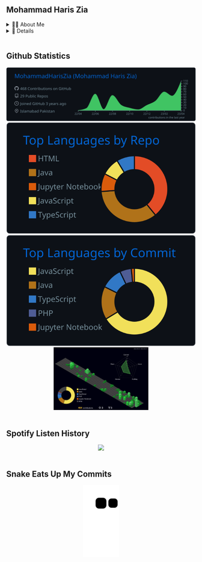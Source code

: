 ## Mohammad Haris Zia   
<details>
  <summary>😶‍🌫️ About Me</summary>     
    <div>
    <h2 align="center">😶‍🌫️ About Me</h2>
        <p>🔭 I’m currently working on <b>Typescript, Next JS</b></p>
        <p>🌱 I’m currently learning best practices of <b>Full Stack Development</b></p>
        <p>💬 Ask me about <b>Full Stack Product Developement, Machine learning and UX</b></p>
        <p>📄 Know about my experiences [https://drive.google.com/file/d/19lEMsAypkUBNhw0gAM24w0DKIapjyaaX/view?usp=sharing](https://drive.google.com/file/d/19lEMsAypkUBNhw0gAM24w0DKIapjyaaX/view?usp=sharing)</p>
        <p>⚡ Fun fact <b>I think I can do it all</b></p>
    </div>
 </details>

<details>
  <summary>🤖 Details</summary>     
<h3 align="left">Connect with me:</h3>
<p align="left">
<a href="https://codepen.io/mohammadhariszia" target="blank"><img align="center" src="https://raw.githubusercontent.com/rahuldkjain/github-profile-readme-generator/master/src/images/icons/Social/codepen.svg" alt="https://codepen.io/mohammadhariszia" height="30" width="40" /></a>
<a href="https://twitter.com/mohammadharisz2" target="blank"><img align="center" src="https://raw.githubusercontent.com/rahuldkjain/github-profile-readme-generator/master/src/images/icons/Social/twitter.svg" alt="mohammadharisz2" height="30" width="40" /></a>
<a href="https://www.linkedin.com/in/mohammad-haris-zia-9928831b2/" target="blank"><img align="center" src="https://raw.githubusercontent.com/rahuldkjain/github-profile-readme-generator/master/src/images/icons/Social/linked-in-alt.svg" alt="https://www.linkedin.com/in/mohammad-haris-zia-9928831b2/" height="30" width="40" /></a>
<a href="https://www.behance.net/muhammazia4" target="blank"><img align="center" src="https://raw.githubusercontent.com/rahuldkjain/github-profile-readme-generator/master/src/images/icons/Social/behance.svg" alt="https://www.behance.net/muhammazia4" height="30" width="40" /></a>
</p>

<h3 align="left">Languages and Tools:</h3>
<p align="left"> <a href="https://getbootstrap.com" target="_blank" rel="noreferrer"> <img src="https://raw.githubusercontent.com/devicons/devicon/master/icons/bootstrap/bootstrap-plain-wordmark.svg" alt="bootstrap" width="40" height="40"/> </a> <a href="https://www.w3schools.com/cpp/" target="_blank" rel="noreferrer"> <img src="https://raw.githubusercontent.com/devicons/devicon/master/icons/cplusplus/cplusplus-original.svg" alt="cplusplus" width="40" height="40"/> </a> <a href="https://www.w3schools.com/css/" target="_blank" rel="noreferrer"> <img src="https://raw.githubusercontent.com/devicons/devicon/master/icons/css3/css3-original-wordmark.svg" alt="css3" width="40" height="40"/> </a> <a href="https://expressjs.com" target="_blank" rel="noreferrer"> <img src="https://raw.githubusercontent.com/devicons/devicon/master/icons/express/express-original-wordmark.svg" alt="express" width="40" height="40"/> </a> <a href="https://www.figma.com/" target="_blank" rel="noreferrer"> <img src="https://www.vectorlogo.zone/logos/figma/figma-icon.svg" alt="figma" width="40" height="40"/> </a> <a href="https://flask.palletsprojects.com/" target="_blank" rel="noreferrer"> <img src="https://www.vectorlogo.zone/logos/pocoo_flask/pocoo_flask-icon.svg" alt="flask" width="40" height="40"/> </a> <a href="https://git-scm.com/" target="_blank" rel="noreferrer"> <img src="https://www.vectorlogo.zone/logos/git-scm/git-scm-icon.svg" alt="git" width="40" height="40"/> </a> <a href="https://www.w3.org/html/" target="_blank" rel="noreferrer"> <img src="https://raw.githubusercontent.com/devicons/devicon/master/icons/html5/html5-original-wordmark.svg" alt="html5" width="40" height="40"/> </a> <a href="https://www.adobe.com/in/products/illustrator.html" target="_blank" rel="noreferrer"> <img src="https://www.vectorlogo.zone/logos/adobe_illustrator/adobe_illustrator-icon.svg" alt="illustrator" width="40" height="40"/> </a> <a href="https://www.java.com" target="_blank" rel="noreferrer"> <img src="https://raw.githubusercontent.com/devicons/devicon/master/icons/java/java-original.svg" alt="java" width="40" height="40"/> </a> <a href="https://developer.mozilla.org/en-US/docs/Web/JavaScript" target="_blank" rel="noreferrer"> <img src="https://raw.githubusercontent.com/devicons/devicon/master/icons/javascript/javascript-original.svg" alt="javascript" width="40" height="40"/> </a> <a href="https://laravel.com/" target="_blank" rel="noreferrer"> <img src="https://raw.githubusercontent.com/devicons/devicon/master/icons/laravel/laravel-plain-wordmark.svg" alt="laravel" width="40" height="40"/> </a> <a href="https://www.linux.org/" target="_blank" rel="noreferrer"> <img src="https://raw.githubusercontent.com/devicons/devicon/master/icons/linux/linux-original.svg" alt="linux" width="40" height="40"/> </a> <a href="https://www.mongodb.com/" target="_blank" rel="noreferrer"> <img src="https://raw.githubusercontent.com/devicons/devicon/master/icons/mongodb/mongodb-original-wordmark.svg" alt="mongodb" width="40" height="40"/> </a> <a href="https://www.mysql.com/" target="_blank" rel="noreferrer"> <img src="https://raw.githubusercontent.com/devicons/devicon/master/icons/mysql/mysql-original-wordmark.svg" alt="mysql" width="40" height="40"/> </a> <a href="https://nodejs.org" target="_blank" rel="noreferrer"> <img src="https://raw.githubusercontent.com/devicons/devicon/master/icons/nodejs/nodejs-original-wordmark.svg" alt="nodejs" width="40" height="40"/> </a> <a href="https://www.oracle.com/" target="_blank" rel="noreferrer"> <img src="https://raw.githubusercontent.com/devicons/devicon/master/icons/oracle/oracle-original.svg" alt="oracle" width="40" height="40"/> </a> <a href="https://pandas.pydata.org/" target="_blank" rel="noreferrer"> <img src="https://raw.githubusercontent.com/devicons/devicon/2ae2a900d2f041da66e950e4d48052658d850630/icons/pandas/pandas-original.svg" alt="pandas" width="40" height="40"/> </a> <a href="https://www.photoshop.com/en" target="_blank" rel="noreferrer"> <img src="https://raw.githubusercontent.com/devicons/devicon/master/icons/photoshop/photoshop-line.svg" alt="photoshop" width="40" height="40"/> </a> <a href="https://www.php.net" target="_blank" rel="noreferrer"> <img src="https://raw.githubusercontent.com/devicons/devicon/master/icons/php/php-original.svg" alt="php" width="40" height="40"/> </a> <a href="https://www.postgresql.org" target="_blank" rel="noreferrer"> <img src="https://raw.githubusercontent.com/devicons/devicon/master/icons/postgresql/postgresql-original-wordmark.svg" alt="postgresql" width="40" height="40"/> </a> <a href="https://www.python.org" target="_blank" rel="noreferrer"> <img src="https://raw.githubusercontent.com/devicons/devicon/master/icons/python/python-original.svg" alt="python" width="40" height="40"/> </a> <a href="https://reactjs.org/" target="_blank" rel="noreferrer"> <img src="https://raw.githubusercontent.com/devicons/devicon/master/icons/react/react-original-wordmark.svg" alt="react" width="40" height="40"/> </a> <a href="https://reactnative.dev/" target="_blank" rel="noreferrer"> <img src="https://reactnative.dev/img/header_logo.svg" alt="reactnative" width="40" height="40"/> </a> <a href="https://redux.js.org" target="_blank" rel="noreferrer"> <img src="https://raw.githubusercontent.com/devicons/devicon/master/icons/redux/redux-original.svg" alt="redux" width="40" height="40"/> </a> <a href="https://scikit-learn.org/" target="_blank" rel="noreferrer"> <img src="https://upload.wikimedia.org/wikipedia/commons/0/05/Scikit_learn_logo_small.svg" alt="scikit_learn" width="40" height="40"/> </a> <a href="https://seaborn.pydata.org/" target="_blank" rel="noreferrer"> <img src="https://seaborn.pydata.org/_images/logo-mark-lightbg.svg" alt="seaborn" width="40" height="40"/> </a> <a href="https://www.selenium.dev" target="_blank" rel="noreferrer"> <img src="https://raw.githubusercontent.com/detain/svg-logos/780f25886640cef088af994181646db2f6b1a3f8/svg/selenium-logo.svg" alt="selenium" width="40" height="40"/> </a> <a href="https://www.sqlite.org/" target="_blank" rel="noreferrer"> <img src="https://www.vectorlogo.zone/logos/sqlite/sqlite-icon.svg" alt="sqlite" width="40" height="40"/> </a> <a href="https://tailwindcss.com/" target="_blank" rel="noreferrer"> <img src="https://www.vectorlogo.zone/logos/tailwindcss/tailwindcss-icon.svg" alt="tailwind" width="40" height="40"/> </a> <a href="https://www.tensorflow.org" target="_blank" rel="noreferrer"> <img src="https://www.vectorlogo.zone/logos/tensorflow/tensorflow-icon.svg" alt="tensorflow" width="40" height="40"/> </a> <a href="https://www.adobe.com/products/xd.html" target="_blank" rel="noreferrer"> <img src="https://cdn.worldvectorlogo.com/logos/adobe-xd.svg" alt="xd" width="40" height="40"/> </a> </p>

</details>
<br/>  
  
## Github Statistics
<div align="center">
  <a href="https://github.com/MohammadHarisZia/MohammadHarisZia/blob/main/profile-summary-card-output/github_dark/0-profile-details.svg">
    <img src="https://github.com/MohammadHarisZia/MohammadHarisZia/blob/main/profile-summary-card-output/github_dark/0-profile-details.svg" alt="Mohammad Haris Zia Profile Card">
  </a>
  <a href="https://github.com/MohammadHarisZia/MohammadHarisZia/blob/main/profile-summary-card-output/github_dark/1-repos-per-language.svg">
    <img src="https://github.com/MohammadHarisZia/MohammadHarisZia/blob/main/profile-summary-card-output/github_dark/1-repos-per-language.svg" alt="Mohammad Haris Zia Profile Card">
  </a>
  <a href="https://github.com/MohammadHarisZia/MohammadHarisZia/blob/main/profile-summary-card-output/github_dark/2-most-commit-language.svg">
    <img src="https://github.com/MohammadHarisZia/MohammadHarisZia/blob/main/profile-summary-card-output/github_dark/2-most-commit-language.svg" alt="Mohammad Haris Zia Profile Card">
  </a>
  <a href="https://github.com/MohammadHarisZia/MohammadHarisZia/blob/main/profile-3d-contrib/profile-night-green.svg">
    <img src="https://github.com/MohammadHarisZia/MohammadHarisZia/blob/main/profile-3d-contrib/profile-night-green.svg" alt="Mohammad Haris Zia Contribution Graph"  style = 'max-width: 50%;
  height: auto;'>
  </a>
  
 
</div>  
    
<br/>  

## Spotify Listen History
<div align="center">
    <img src="https://spotify-github-profile.vercel.app/api/view?uid=ckyxmux1folfh6g5l0cm783kg&cover_image=true&theme=default&show_offline=false&background_color=121212&interchange=false" />
</div>  

<br/>  
    
## Snake Eats Up My Commits
<div align="center">
    <a href="https://github.com/MohammadHarisZia">
        <img  src="https://github.com/MohammadHarisZia/MohammadHarisZia/raw/output/github-contribution-grid-snake.svg" alt="snake" />
    </a>
</div>



 

  




 


